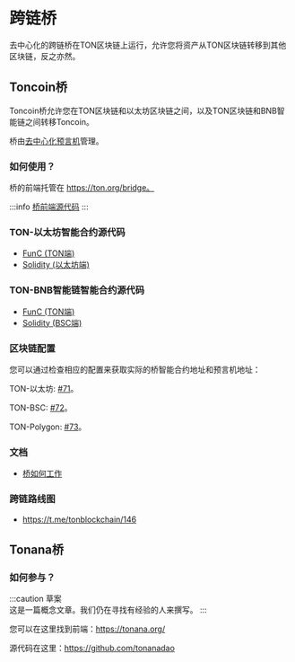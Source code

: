 # 跨链桥

去中心化的跨链桥在TON区块链上运行，允许您将资产从TON区块链转移到其他区块链，反之亦然。

## Toncoin桥

Toncoin桥允许您在TON区块链和以太坊区块链之间，以及TON区块链和BNB智能链之间转移Toncoin。

桥由[去中心化预言机](/participate/crosschain/bridge-addresses)管理。

### 如何使用？

桥的前端托管在 https://ton.org/bridge。

:::info
[桥前端源代码](https://github.com/ton-blockchain/bridge)
:::

### TON-以太坊智能合约源代码

* [FunC (TON端)](https://github.com/ton-blockchain/bridge-func)
* [Solidity (以太坊端)](https://github.com/ton-blockchain/bridge-solidity/tree/eth_mainnet)


### TON-BNB智能链智能合约源代码

* [FunC (TON端)](https://github.com/ton-blockchain/bridge-func/tree/bsc)
* [Solidity (BSC端)](https://github.com/ton-blockchain/bridge-solidity/tree/bsc_mainnet)


### 区块链配置

您可以通过检查相应的配置来获取实际的桥智能合约地址和预言机地址：

TON-以太坊: [#71](https://github.com/ton-blockchain/ton/blob/35d17249e6b54d67a5781ebf26e4ee98e56c1e50/crypto/block/block.tlb#L738)。

TON-BSC: [#72](https://github.com/ton-blockchain/ton/blob/35d17249e6b54d67a5781ebf26e4ee98e56c1e50/crypto/block/block.tlb#L739)。

TON-Polygon: [#73](https://github.com/ton-blockchain/ton/blob/35d17249e6b54d67a5781ebf26e4ee98e56c1e50/crypto/block/block.tlb#L740)。


### 文档

* [桥如何工作](https://github.com/ton-blockchain/TIPs/issues/24)

### 跨链路线图

* https://t.me/tonblockchain/146

## Tonana桥

### 如何参与？

:::caution 草案   
这是一篇概念文章。我们仍在寻找有经验的人来撰写。
:::

您可以在这里找到前端：https://tonana.org/

源代码在这里：https://github.com/tonanadao
